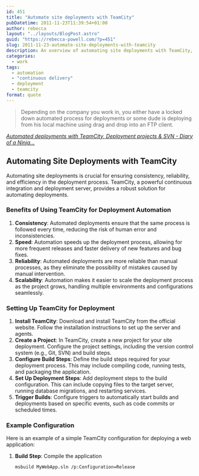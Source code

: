 ```yaml
---
id: 451
title: "Automate site deployments with TeamCity"
pubDatetime: 2011-11-23T11:39:54+01:00
author: rebecca
layout: "../layouts/BlogPost.astro"
guid: "https://rebecca-powell.com/?p=451"
slug: 2011-11-23-automate-site-deployments-with-teamcity
description: An overview of automating site deployments with TeamCity, highlighting the benefits of continuous delivery and deployment automation.
categories:
  - work
tags:
  - automation
  - "continuous delivery"
  - deployment
  - teamcity
format: quote
---
```


> Depending on the company you work in, you either have a locked down automated process for deployments or some dude is deploying from his local machine using drag and drop into an FTP client.

<cite><a href="http://www.diaryofaninja.com/blog/2010/05/09/automated-site-deployments-with-teamcity-deployment-projects-amp-svn">Automated deployments with TeamCity, Deployment projects & SVN - Diary of a Ninja…</a></cite>

## Automating Site Deployments with TeamCity

Automating site deployments is crucial for ensuring consistency, reliability, and efficiency in the deployment process. TeamCity, a powerful continuous integration and deployment server, provides a robust solution for automating deployments.

### Benefits of Using TeamCity for Deployment Automation

1. **Consistency**: Automated deployments ensure that the same process is followed every time, reducing the risk of human error and inconsistencies.
2. **Speed**: Automation speeds up the deployment process, allowing for more frequent releases and faster delivery of new features and bug fixes.
3. **Reliability**: Automated deployments are more reliable than manual processes, as they eliminate the possibility of mistakes caused by manual intervention.
4. **Scalability**: Automation makes it easier to scale the deployment process as the project grows, handling multiple environments and configurations seamlessly.

### Setting Up TeamCity for Deployment

1. **Install TeamCity**: Download and install TeamCity from the official website. Follow the installation instructions to set up the server and agents.
2. **Create a Project**: In TeamCity, create a new project for your site deployment. Configure the project settings, including the version control system (e.g., Git, SVN) and build steps.
3. **Configure Build Steps**: Define the build steps required for your deployment process. This may include compiling code, running tests, and packaging the application.
4. **Set Up Deployment Steps**: Add deployment steps to the build configuration. This can include copying files to the target server, running database migrations, and restarting services.
5. **Trigger Builds**: Configure triggers to automatically start builds and deployments based on specific events, such as code commits or scheduled times.

### Example Configuration

Here is an example of a simple TeamCity configuration for deploying a web application:

1. **Build Step**: Compile the application
   ```bash
   msbuild MyWebApp.sln /p:Configuration=Release
   ```
